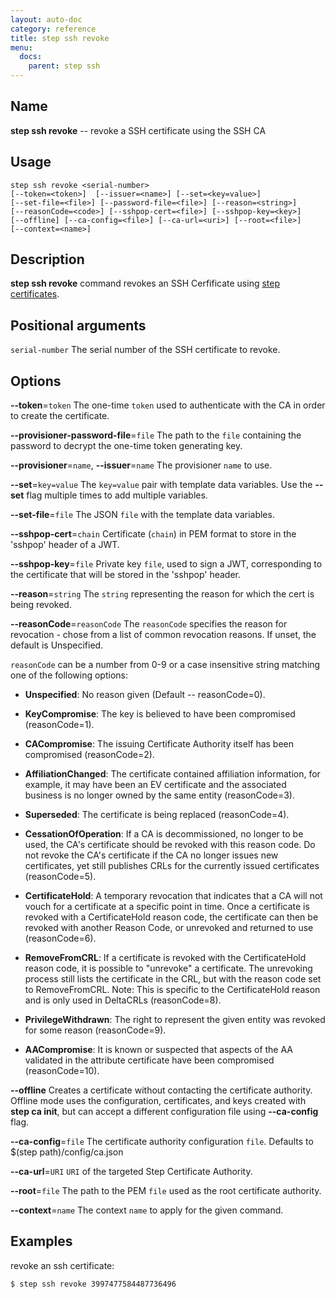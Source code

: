 ```yaml
---
layout: auto-doc
category: reference
title: step ssh revoke
menu:
  docs:
    parent: step ssh
---
```


## Name
**step ssh revoke** -- revoke a SSH certificate using the SSH CA

## Usage

```raw
step ssh revoke <serial-number>
[--token=<token>]  [--issuer=<name>] [--set=<key=value>]
[--set-file=<file>] [--password-file=<file>] [--reason=<string>]
[--reasonCode=<code>] [--sshpop-cert=<file>] [--sshpop-key=<key>]
[--offline] [--ca-config=<file>] [--ca-url=<uri>] [--root=<file>]
[--context=<name>]
```

## Description

**step ssh revoke** command revokes an SSH Cerfificate
using [step certificates](https://github.com/smallstep/certificates).

## Positional arguments

`serial-number`
The serial number of the SSH certificate to revoke.

## Options


**--token**=`token`
The one-time `token` used to authenticate with the CA in order to create the
certificate.

**--provisioner-password-file**=`file`
The path to the `file` containing the password to decrypt the one-time token
      generating key.

**--provisioner**=`name`, **--issuer**=`name`
The provisioner `name` to use.

**--set**=`key=value`
The `key=value` pair with template data variables. Use the **--set** flag multiple times to add multiple variables.

**--set-file**=`file`
The JSON `file` with the template data variables.

**--sshpop-cert**=`chain`
Certificate (`chain`) in PEM format to store in the 'sshpop' header of a JWT.

**--sshpop-key**=`file`
Private key `file`, used to sign a JWT, corresponding to the certificate that will
be stored in the 'sshpop' header.

**--reason**=`string`
The `string` representing the reason for which the cert is being revoked.

**--reasonCode**=`reasonCode`
The `reasonCode` specifies the reason for revocation - chose from a list of
common revocation reasons. If unset, the default is Unspecified.

`reasonCode` can be a number from 0-9 or a case insensitive string matching
one of the following options:

- **Unspecified**: No reason given (Default -- reasonCode=0).

- **KeyCompromise**: The key is believed to have been compromised (reasonCode=1).

- **CACompromise**: The issuing Certificate Authority itself has been compromised (reasonCode=2).

- **AffiliationChanged**: The certificate contained affiliation information, for example, it may
have been an EV certificate and the associated business is no longer owned by
the same entity (reasonCode=3).

- **Superseded**: The certificate is being replaced (reasonCode=4).

- **CessationOfOperation**: If a CA is decommissioned, no longer to be used, the CA's certificate
should be revoked with this reason code. Do not revoke the CA's certificate if
the CA no longer issues new certificates, yet still publishes CRLs for the
currently issued certificates (reasonCode=5).

- **CertificateHold**: A temporary revocation that indicates that a CA will not vouch for a
certificate at a specific point in time. Once a certificate is revoked with a
CertificateHold reason code, the certificate can then be revoked with another
Reason Code, or unrevoked and returned to use (reasonCode=6).

- **RemoveFromCRL**: If a certificate is revoked with the CertificateHold reason code, it is
possible to "unrevoke" a certificate. The unrevoking process still lists the
certificate in the CRL, but with the reason code set to RemoveFromCRL.
Note: This is specific to the CertificateHold reason and is only used in DeltaCRLs
(reasonCode=8).

- **PrivilegeWithdrawn**: The right to represent the given entity was revoked for some reason
(reasonCode=9).

- **AACompromise**: It is known or suspected that aspects of the AA validated in the
attribute certificate have been compromised (reasonCode=10).


**--offline**
Creates a certificate without contacting the certificate authority. Offline mode
uses the configuration, certificates, and keys created with **step ca init**,
but can accept a different configuration file using **--ca-config** flag.

**--ca-config**=`file`
The certificate authority configuration `file`. Defaults to
$(step path)/config/ca.json

**--ca-url**=`URI`
`URI` of the targeted Step Certificate Authority.

**--root**=`file`
The path to the PEM `file` used as the root certificate authority.

**--context**=`name`
The context `name` to apply for the given command.

## Examples

revoke an ssh certificate:
```shell
$ step ssh revoke 3997477584487736496
```

